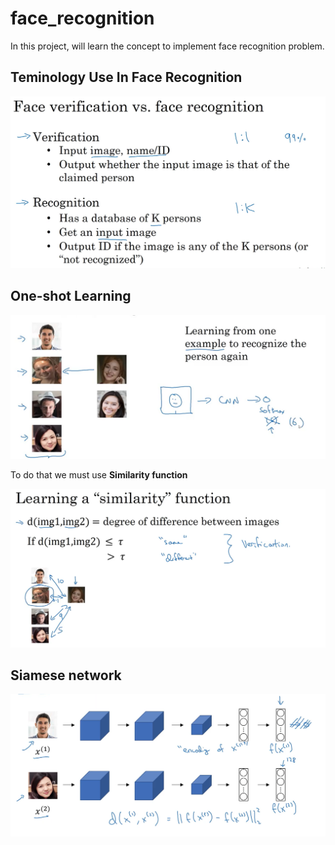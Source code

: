 # face_recognition
In this project, will learn the concept to implement face recognition problem.

## Teminology Use In Face Recognition

![image](images/1.png)

## One-shot Learning 

![image](images/2.png)

To do that we must use **Similarity function**

![image](images/3.png)

## Siamese network

![images](images/4.png)